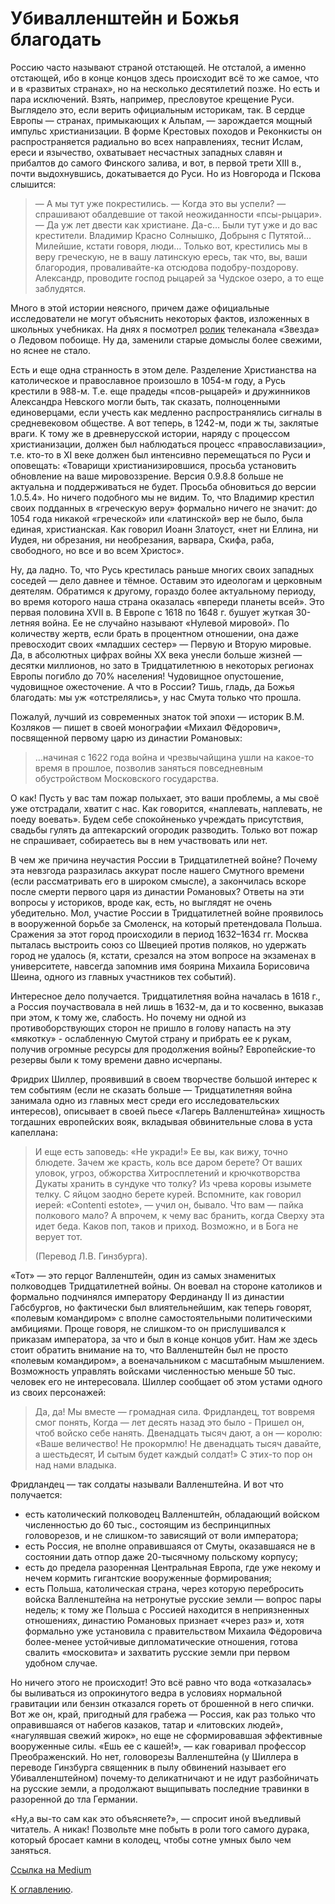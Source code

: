 # Убивалленштейн и Божья благодать

Россию часто называют страной отстающей. Не отсталой, а именно отстающей, ибо в конце концов здесь происходит всё то же самое, что и в «развитых странах», но на несколько десятилетий позже. Но есть и пара исключений. Взять, например, пресловутое крещение Руси. Выглядело это, если верить официальным историкам, так. В сердце Европы — странах, примыкающих к Альпам, — зарождается мощный импульс христианизации. В форме Крестовых походов и Реконкисты он распространяется радиально во всех направлениях, теснит Ислам, ереси и язычество, охватывает несчастных западных славян и прибалтов до самого Финского залива, и вот, в первой трети XIII в., почти выдохнувшись, докатывается до Руси. Но из Новгорода и Пскова слышится:
 
> — А мы тут уже покрестились.
> — Когда это вы успели? — спрашивают обалдевшие от такой неожиданности «псы-рыцари».
> — Да уж лет двести как христиане. Да-с… Были тут уже и до вас крестители. Владимир Красно Солнышко, Добрыня с Путятой… Милейшие, кстати говоря, люди… Только вот, крестились мы в веру греческую, не в вашу латинскую ересь, так что, вы, ваши благородия, проваливайте-ка отсюдова подобру-поздорову. Александр, проводите господ рыцарей за Чудское озеро, а то еще заблудятся.

Много в этой истории неясного, причем даже официальные исследователи не могут объяснить некоторых фактов, изложенных в школьных учебниках. На днях я посмотрел [ролик](https://www.youtube.com/watch?v=k5Lej0575K0) телеканала «Звезда» о Ледовом побоище. Ну да, заменили старые домыслы более свежими, но яснее не стало.

Есть и еще одна странность в этом деле. Разделение Христианства на католическое и православное произошло в 1054-м году, а Русь крестили в 988-м. Т.е. еще прадеды «псов-рыцарей» и дружинников Александра Невского могли быть, так сказать, полноценными единоверцами, если учесть как медленно распространялись сигналы в средневековом обществе. А вот теперь, в 1242-м, поди ж ты, заклятые враги. К тому же в древнерусской истории, наряду с процессом христианизации, должен был наблюдаться процесс «православизации», т.е. кто-то в XI веке должен был интенсивно перемещаться по Руси и оповещать: «Товарищи христианизировшися, просьба установить обновление на ваше мировоззрение. Версия 0.9.8.8 больше не актуальна и поддерживаться не будет. Просьба обновиться до версии 1.0.5.4». Но ничего подобного мы не видим. То, что Владимир крестил своих подданных в «греческую веру» формально ничего не значит: до 1054 года никакой «греческой» или «латинской» вер не было, была единая, христианская. Как говорил Иоанн Златоуст, «нет ни Еллина, ни Иудея, ни обрезания, ни необрезания, варвара, Скифа, раба, свободного, но все и во всем Христос».

Ну, да ладно. То, что Русь крестилась раньше многих своих западных соседей — дело давнее и тёмное. Оставим это идеологам и церковным деятелям. Обратимся к другому, гораздо более актуальному периоду, во время которого наша страна оказалась «впереди планеты всей». Это первая половина XVII в. В Европе с 1618 по 1648 г. бушует жуткая 30-летняя война. Ее не случайно называют «Нулевой мировой». По количеству жертв, если брать в процентном отношении, она даже превосходит своих «младших сестер» — Первую и Вторую мировые. Да, в абсолютных цифрах войны XX века унесли больше жизней — десятки миллионов, но зато в Тридцатилетнюю в некоторых регионах Европы погибло до 70% населения! Чудовищное опустошение, чудовищное ожесточение. А что в России? Тишь, гладь, да Божья благодать: мы уж «отстрелялись», у нас Смута только что прошла.

Пожалуй, лучший из современных знаток той эпохи — историк В.М. Козляков — пишет в своей монографии «Михаил Фёдорович», посвященной первому царю из династии Романовых:

> …начиная с 1622 года война и чрезвычайщина ушли на какое-то время в прошлое, позволив заняться повседневным обустройством Московского государства.

О как! Пусть у вас там пожар полыхает, это ваши проблемы, а мы своё уже отстрадали, хватит с нас. Как говорится, «наплевать, наплевать, не поеду воевать». Будем себе спокойненько учреждать присутствия, свадьбы гулять да аптекарский огородик разводить. Только вот пожар не спрашивает, собираетесь вы в нем участвовать или нет.

В чем же причина неучастия России в Тридцатилетней войне? Почему эта невзгода разразилась аккурат после нашего Смутного времени (если рассматривать его в широком смысле), а закончилась вскоре после смерти первого царя из династии Романовых? Ответы на эти вопросы у историков, вроде как, есть, но выглядят не очень убедительно. Мол, участие России в Тридцатилетней войне проявилось в вооруженной борьбе за Смоленск, на который претендовала Польша. Сражения за этот город происходили в период 1632–1634 гг. Москва пыталась выстроить союз со Швецией против поляков, но удержать город не удалось (я, кстати, срезался на этом вопросе на экзаменах в университете, навсегда запомнив имя боярина Михаила Борисовича Шеина, одного из главных участников тех событий).

Интересное дело получается. Тридцатилетняя война началась в 1618 г., а Россия поучаствовала в ней лишь в 1632-м, да и то косвенно, выказав при этом, к тому же, слабость. Но почему ни одной из противоборствующих сторон не пришло в голову напасть на эту «мякотку» - ослабленную Смутой страну и прибрать ее к рукам, получив огромные ресурсы для продолжения войны? Европейские-то резервы были к тому времени давно исчерпаны.

Фридрих Шиллер, проявивший в своем творчестве большой интерес к тем событиям (если не сказать больше — Тридцатилетняя война занимала одно из главных мест среди его исследовательских интересов), описывает в своей пьесе «Лагерь Валленштейна» хищность тогдашних европейских вояк, вкладывая обвинительные слова в уста капеллана:

> И еще есть заповедь: «Не укради!»
> Ее вы, как вижу, точно блюдете.
> Зачем же красть, коль все даром берете?
> От ваших уловок, угроз, обжорства
> Хитросплетений и крючкотворства
> Дукаты хранить в сундуке что толку?
> Из чрева коровы изымете телку.
> С яйцом заодно берете курей.
> Вспомните, как говорил иерей:
> «Contenti estote», — учил он, бывало.
> Что вам — пайка полкового мало?
> А впрочем, к чему вас бранить, когда
> Сверху эта идет беда.
> Каков поп, таков и приход.
> Возможно, и в Бога не верует тот.
> 
> (Перевод Л.В. Гинзбурга).

«Тот» — это герцог Валленштейн, один из самых знаменитых полководцев Тридцатилетней войны. Он воевал на стороне католиков и формально подчинялся императору Фердинанду II из династии Габсбургов, но фактически был влиятельнейшим, как теперь говорят, «полевым командиром» с вполне самостоятельными политическими амбициями. Проще говоря, не слишком-то он прислушивался к приказам императора, за что и был в конце концов убит. Нам же здесь стоит обратить внимание на то, что Валленштейн был не просто «полевым командиром», а военачальником с масштабным мышлением. Возможность управлять войсками численностью меньше 50 тыс. человек его не интересовала. Шиллер сообщает об этом устами одного из своих персонажей:

> Да, да! Мы вместе — громадная сила.
> Фридландец, тот вовремя смог понять,
> Когда — лет десять назад это было -
> Пришел он, чтоб войско себе нанять.
> Двенадцать тысяч дают, а он — королю:
> «Ваше величество! Не прокормлю!
> Не двенадцать тысяч давайте, а шестьдесят,
> И сытым будет каждый солдат!»
> С этих-то пор он над нами владыка.

Фридландец — так солдаты называли Валленштейна. И вот что получается:

* есть католический полководец Валленштейн, обладающий войском численностью до 60 тыс., состоящим из беспринципных головорезов, и не слишком-то зависящий от воли императора;
* есть Россия, не вполне оправившаяся от Смуты, оказавшаяся не в состоянии дать отпор даже 20-тысячному польскому корпусу;
* есть до предела разоренная Центральная Европа, где уже некому и нечем кормить гигантские вооруженные формирования;
* есть Польша, католическая страна, через которую перебросить войска Валленштейна на нетронутые русские земли — вопрос пары недель; к тому же Польша с Россией находится в неприязненных отношениях, династию Романовых признает «через раз» и, хотя формально уже установила с правительством Михаила Фёдоровича более-менее устойчивые дипломатические отношения, готова свалить «московита» и захватить русские земли при первом удобном случае.

Но ничего этого не происходит! Это всё равно что вода «отказалась» бы выливаться из опрокинутого ведра в условиях нормальной гравитации или бензин отказался гореть от брошенной в него спички. Вот же он, край, пригодный для грабежа — Россия, как раз только что оправившаяся от набегов казаков, татар и «литовских людей», «нагулявшая свежий жирок», но еще не сформировавшая эффективные вооруженные силы. «Ешь ее с кашей!», — как говаривал профессор Преображенский. Но нет, головорезы Валленштейна (у Шиллера в переводе Гинзбурга священник в пылу обвинений называет его Убивалленштейном) почему-то деликатничают и не идут разбойничать на русские земли, а продолжают выщипывать последние травинки в разоренной до тла Германии.

«Ну,а вы-то сам как это объясняете?», — спросит иной въедливый читатель. А никак! Позвольте мне побыть в роли того самого дурака, который бросает камни в колодец, чтобы сотне умных было чем заняться.

[Ссылка на Medium](https://yababay.medium.com/%D1%83%D0%B1%D0%B8%D0%B2%D0%B0%D0%BB%D0%BB%D0%B5%D0%BD%D1%88%D1%82%D0%B5%D0%B9%D0%BD-%D0%B8-%D0%B1%D0%BE%D0%B6%D1%8C%D1%8F-%D0%B1%D0%BB%D0%B0%D0%B3%D0%BE%D0%B4%D0%B0%D1%82%D1%8C-fa6d2a7295d3)

[К оглавлению](/#toc).
